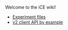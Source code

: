Welcome to the iCE wiki!

* [Experiment files](ExperimentFiles)
* [v2 client API by example](V2ClientAPIByExample)